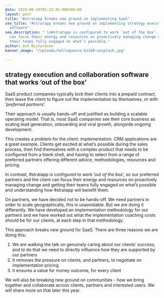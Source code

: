 ```yaml
---
date: 2019-06-19T05:23:45.000+00:00
layout: post
title: "#stratapp breaks new ground on implementing SaaS"
seo_title: "#stratapp breaks new ground on implementing strategy execution and collaboration
  software"
seo_description: " \n#stratapp is configured to work ‘out of the box’. The client
  can focus their energy and resources on proactively managing change and getting
  their teams fully engaged on what’s possible."
author: Ash Richardson
banner_image: "/uploads/helloquence-61189-unsplash.jpg"

---
```

## strategy execution and collaboration software that works ‘out of the box’

SaaS product companies typically lock their clients into a prepaid contract, then leave the client to figure out the implementation by themselves, or with ‘_preferred partners_’.

Their approach is usually hands-off and justified as building a scalable operating model. That is, most SaaS companies see their core business as scaling lead generation, onboarding and viral growth, alongside ongoing development.

This creates a problem for the client: implementation. CRM applications are a great example. Clients get excited at what’s possible during the sales process, then find themselves with a complex product that needs to be configured from a blank shell, and having to select from a range of preferred partners offering different advice, methodologies, resources and pricing.

In contrast, #stratapp is configured to work ‘_out of the box_’, so our preferred partners and the client can focus their energy and resources on proactively managing change and getting their teams fully engaged on what’s possible and understanding how #stratapp will benefit them.

On partners, we have decided not to be hands-off. We need partners in order to scale geographically, this is unavoidable. But we are doing it differently. We have developed an implementation methodology for our partners and we have worked out what the implementation coaching costs should be for our clients, at each step in that methodology.

This approach breaks new ground for SaaS. There are three reasons we are doing this:

1. We are walking the talk on genuinely caring about our clients’ success, and to do that we need to directly influence how they are supported by our partners
2. It removes the pressure on clients, and partners, to negotiate on implementation pricing
3. It ensures a value for money outcome, for every client

We will also be breaking new ground on communities - how we bring together and collaborate across clients, partners and interested users. We will share more on that later this year.